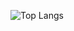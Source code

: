 ![Top Langs](https://github-readme-stats.vercel.app/api/top-langs/?username=luisotaviopp&theme=tokyonight&langs_count=50&layout=compact)
